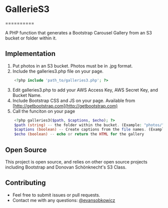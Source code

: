 # GallerieS3
==========

A PHP function that generates a Bootstrap Carousel Gallery from an S3 bucket or folder within it.

## Implementation

1. Put photos in an S3 bucket. Photos must be in .jpg format.
2. Include the galleries3.php file on your page.
```php
	<?php include 'path_to/galleries3.php'; ?>
```
3. Edit galleries3.php to add your AWS Access Key, AWS Secret Key, and Bucket Name.
4. Include Bootstrap CSS and JS on your page. Available from [http://getbootstrap.com](http://getbootstrap.com)
5. Call the funciton on your page
```php
	<?php galleries3($path, $captions, $echo); ?>
	$path (string) -- the folder within the bucket. (Example: "photos/")
	$captions (boolean) -- Create captions from the file names. (Example: "evening_sunset.jpg")
	$echo (boolean) -- echo or return the HTML for the gallery
```

## Open Source

This project is open source, and relies on other open source projects including Bootstrap and Donovan Schönknecht's S3 Class.

## Contributing

- Feel free to submit issues or pull requests.
- Contact me with any questions: [@evansobkowicz](http://twitter.com/evansobkowicz)
